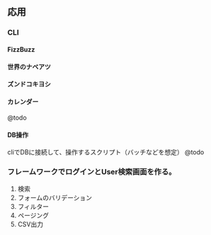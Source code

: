 ## 応用
### CLI
#### FizzBuzz
#### 世界のナベアツ
#### ズンドコキヨシ
#### カレンダー
@todo

#### DB操作
cliでDBに接続して、操作するスクリプト（バッチなどを想定）
@todo

### フレームワークでログインとUser検索画面を作る。
1. 検索
2. フォームのバリデーション
3. フィルター
4. ページング
5. CSV出力

### 
